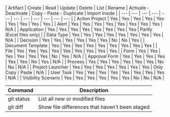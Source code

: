 |	Artifact | Create | Read | Update | Delete | List | Rename | Activate - Deactivate | Copy - Paste - Duplicate | Import Inside |
| --- | ---	|	---	|	---	|	---	|	---	|	---	|	---	|	---	|	---	|	---	|
|	Action Project	|	Yes	|	Yes	|	Yes	|	Yes	|	Yes	|	Yes	|	Yes	|	Yes	|	Yes	|
|	Alert	|	Yes	|	Yes	|	Yes	|	Yes	|	Yes	|	Yes	|	Yes	|	Yes	|	N/A	|
|	Application	|	Yes	|	Yes	|	Yes	|	Yes	|	Yes	|	Yes	|	Yes	|	Yes	|	Partly (Excel files only)	|
|	Data Type	|	Yes	|	Yes	|	Yes	|	Yes	|	Yes	|	Yes	|	Yes	|	Yes	|	N/A	|
|	Decision	|	Yes	|	Yes	|	Yes	|	Yes	|	Yes	|	Yes	|	No	|	No	|	Yes	|
|	Document Template	|	Yes	|	Yes	|	Yes	|	Yes	|	Yes	|	Yes	|	Yes	|	Yes	|	Yes	|
|	File	|	Yes	|	Yes	|	Yes	|	Yes	|	Yes	|	Yes	|	Yes	|	Yes	|	Yes	|
|	Form	|	Yes	|	Yes	|	Yes	|	Yes	|	Yes	|	Yes	|	No	|	Yes	|	N/A	|
|	Approval Form	|	Yes	|	Yes	|	Yes	|	Yes	|	Yes	|	Yes	|	No	|	Yes	|	N/A	|
|	Process	|	Yes	|	Yes	|	Yes	|	Yes	|	Yes	|	Yes	|	No	|	No	|	N/A	|
|	Project Launcher	|	Yes	|	Yes	|	Yes	|	Yes	|	Yes	|	Yes	|	Yes	|	Only Copy / Paste	|	N/A	|
|	User Task	|	Yes	|	Yes	|	Yes	|	Yes	|	Yes	|	Yes	|	Yes	|	Yes	|	N/A	|
|	Visibility Scenario	|	Yes	|	Yes	|	Yes	|	Yes	|	Yes	|	Yes	|	No	|	No	|	N/A	|



| Command | Description |
| --- | --- |
| git status | List all new or modified files |
| git diff | Show file differences that haven't been staged |
